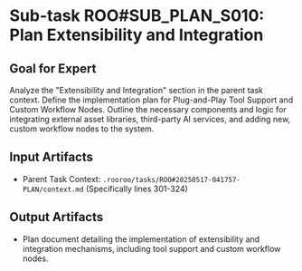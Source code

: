 # Sub-task ROO#SUB_PLAN_S010: Plan Extensibility and Integration

## Goal for Expert
Analyze the "Extensibility and Integration" section in the parent task context. Define the implementation plan for Plug-and-Play Tool Support and Custom Workflow Nodes. Outline the necessary components and logic for integrating external asset libraries, third-party AI services, and adding new, custom workflow nodes to the system.

## Input Artifacts
- Parent Task Context: `.rooroo/tasks/ROO#20250517-041757-PLAN/context.md` (Specifically lines 301-324)

## Output Artifacts
- Plan document detailing the implementation of extensibility and integration mechanisms, including tool support and custom workflow nodes.